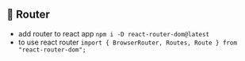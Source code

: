 ## 🍬 Router
- add router to react app ```npm i -D react-router-dom@latest```
- to use react router ```import { BrowserRouter, Routes, Route } from "react-router-dom";```
